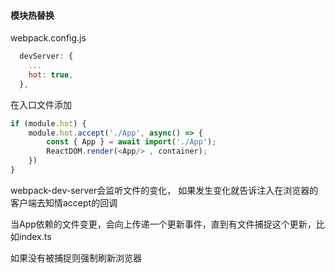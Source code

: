 #### 模块热替换

webpack.config.js
```js
  devServer: {
    ...
    hot: true,
  },
```


在入口文件添加

```js
if (module.hot) {
    module.hot.accept('./App', async() => {
        const { App } = await import('./App');
        ReactDOM.render(<App/> , container);
    })
}
```

webpack-dev-server会监听文件的变化，
如果发生变化就告诉注入在浏览器的客户端去知情accept的回调

当App依赖的文件变更，会向上传递一个更新事件，直到有文件捕捉这个更新，比如index.ts

如果没有被捕捉则强制刷新浏览器
